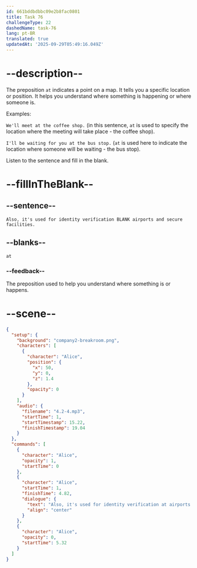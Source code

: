 ```yaml
---
id: 661bddbdbbc09e2b8fac0801
title: Task 76
challengeType: 22
dashedName: task-76
lang: pt-BR
translated: true
updatedAt: '2025-09-29T05:49:16.049Z'
---
```


<!-- (Audio) Alice: Also, it's used for identity verification at airports and secure facilities. -->

# --description--

The preposition `at` indicates a point on a map. It tells you a specific location or position. It helps you understand where something is happening or where someone is.

Examples:

`We'll meet at the coffee shop.` (in this sentence, `at` is used to specify the location where the meeting will take place - the coffee shop).

`I'll be waiting for you at the bus stop.` (`at` is used here to indicate the location where someone will be waiting - the bus stop). 

Listen to the sentence and fill in the blank.

# --fillInTheBlank--

## --sentence--

`Also, it's used for identity verification BLANK airports and secure facilities.`

## --blanks--

`at`

### --feedback--

The preposition used to help you understand where something is or happens.

# --scene--

```json
{
  "setup": {
    "background": "company2-breakroom.png",
    "characters": [
      {
        "character": "Alice",
        "position": {
          "x": 50,
          "y": 0,
          "z": 1.4
        },
        "opacity": 0
      }
    ],
    "audio": {
      "filename": "4.2-4.mp3",
      "startTime": 1,
      "startTimestamp": 15.22,
      "finishTimestamp": 19.04
    }
  },
  "commands": [
    {
      "character": "Alice",
      "opacity": 1,
      "startTime": 0
    },
    {
      "character": "Alice",
      "startTime": 1,
      "finishTime": 4.82,
      "dialogue": {
        "text": "Also, it's used for identity verification at airports and secure facilities.",
        "align": "center"
      }
    },
    {
      "character": "Alice",
      "opacity": 0,
      "startTime": 5.32
    }
  ]
}
```
